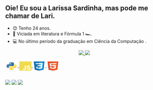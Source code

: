 ## Oie! Eu sou a Larissa Sardinha, mas pode me chamar de Lari.

- 😊 Tenho 24 anos.
- 📖 Viciada em literatura e Fórmula 1 🏎️.
- 💻 No último período da graduação em Ciência da Computação .

<div align="center">
  <a href="https://github.com/larisard">
  <img height="180em" src="https://github-readme-stats.vercel.app/api?username=larisard&show_icons=true&theme=dracula&include_all_commits=true&count_private=true"/>
  <img height="180em" src="https://github-readme-stats.vercel.app/api/top-langs/?username=larisard&layout=compact&langs_count=7&theme=dracula"/>
</div>
<div style="display: inline_block"><br>

  <img align="center" alt="Larissa-Python" height="30" width="40" src="https://raw.githubusercontent.com/devicons/devicon/master/icons/python/python-original.svg">
  <img align="center" alt="Larissa-js" height="30" width="40" src="https://raw.githubusercontent.com/devicons/devicon/master/icons/javascript/javascript-plain.svg">
  <img align="center" alt="Larissa-CSS" height="30" width="40" src="https://raw.githubusercontent.com/devicons/devicon/master/icons/css3/css3-original.svg">
    <img align="center" alt="Larissa-HTML" height="30" width="40" src="https://raw.githubusercontent.com/devicons/devicon/master/icons/html5/html5-original.svg">



</div>
  
  ##
 
<div> 
  <a href="https://www.instagram.com/larisard/" target="_blank"><img src="https://img.shields.io/badge/-Instagram-%23E4405F?style=for-the-badge&logo=instagram&logoColor=white" target="_blank"></a>
  <a href = "mailto:larissaribeirosardinha@gmail.com"><img src="https://img.shields.io/badge/-Gmail-%23333?style=for-the-badge&logo=gmail&logoColor=white" target="_blank"></a>
  <a href="https://www.linkedin.com/in/larissa-sardinha-342472181/" target="_blank"><img src="https://img.shields.io/badge/-LinkedIn-%230077B5?style=for-the-badge&logo=linkedin&logoColor=white" target="_blank"></a> 
 

 
</div>
